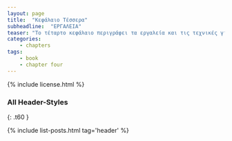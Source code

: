 ```yaml
---
layout: page
title:  "Κεφάλαιο Τέσσερα"
subheadline:  "ΕΡΓΑΛΕΙΑ"
teaser: "Το τέταρτο κεφάλαιο περιγράφει τα εργαλεία και τις τεχνικές για τον προγραμματισμό της διάδρασης."
categories:
    - chapters
tags:
    - book
    - chapter four
---
```



{% include license.html %}

### All Header-Styles
{: .t60 }

{% include list-posts.html tag='header' %}
